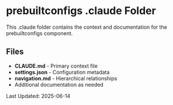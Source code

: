 # prebuiltconfigs .claude Folder

This .claude folder contains the context and documentation for the prebuiltconfigs component.

## Files

- **CLAUDE.md** - Primary context file
- **settings.json** - Configuration metadata
- **navigation.md** - Hierarchical relationships
- Additional documentation as needed

Last Updated: 2025-06-14
